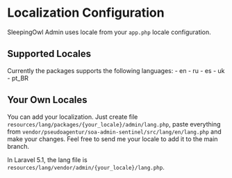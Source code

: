 # Localization Configuration

SleepingOwl Admin uses locale from your `app.php` locale configuration.

## Supported Locales

Currently the packages supports the following languages:
	- en
	- ru
	- es
	- uk
	- pt_BR

## Your Own Locales

You can add your localization. Just create file `resources/lang/packages/{your_locale}/admin/lang.php`, paste everything from `vendor/pseudoagentur/soa-admin-sentinel/src/lang/en/lang.php` and make your changes. Feel free to send me your locale to add it to the main branch.

In Laravel 5.1, the lang file is `resources/lang/vendor/admin/{your_locale}/lang.php`.